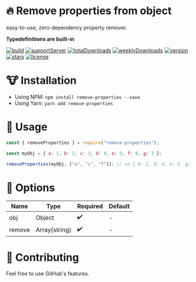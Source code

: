 # 🔥 Remove properties from object

easy-to-use, zero-dependency property remover.

**Typedefinitions are built-in**

[![build](https://img.shields.io/github/workflow/status/barisbored/remove-properties/Build%20and%20Test?logo=github&style=for-the-badge)](https://github.com/barisbored/remove-properties)
[![supportServer](https://img.shields.io/discord/711995199945179187?color=7289DA&label=Support&logo=discord&style=for-the-badge)](https://discord.gg/BjEJFwh)
[![totalDownloads](https://img.shields.io/npm/dt/remove-properties?color=CC3534&logo=npm&style=for-the-badge)](http://npmjs.com/remove-properties)
[![weeklyDownloads](https://img.shields.io/npm/dw/remove-properties?color=CC3534&logo=npm&style=for-the-badge)](http://npmjs.com/remove-properties)
[![version](https://img.shields.io/npm/v/remove-properties?color=red&label=Version&logo=npm&style=for-the-badge)](http://npmjs.com/remove-properties)
[![stars](https://img.shields.io/github/stars/barisbored/remove-properties?color=yellow&logo=github&style=for-the-badge)](https://github.com/barisbored/remove-properties)
[![license](https://img.shields.io/github/license/barisbored/remove-properties?logo=github&style=for-the-badge)](https://github.com/barisbored/remove-properties)

# 🐮 Installation

-   Using NPM: `npm install remove-properties --save`
-   Using Yarn: `yarn add remove-properties`

# 🧶 Usage

```js
const { removeProperties } = require("remove-properties");

const myObj = { a: 1, b: 2, c: 3, d: 4, e: 5, f: 6, g: 7 };

removeProperties(myObj, ["a", "c", "f"]); // => { b: 2, d: 4, e: 5, g: 7 }
```

# 🎈 Options

| Name   | Type          | Required | Default |
| ------ | ------------- | -------- | ------- |
| obj    | Object        | ✔️       | -       |
| remove | Array{string} | ✔️       | -       |

# 🧦 Contributing

Feel free to use GitHub's features.
